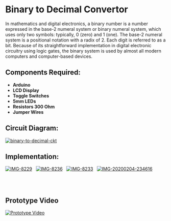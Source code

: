 <h1>Binary to Decimal Convertor</h1>

In mathematics and digital electronics, a binary number is a number expressed in the base-2 numeral system or binary numeral system, which uses only two symbols: typically, 0 (zero) and 1 (one).
The base-2 numeral system is a positional notation with a radix of 2. Each digit is referred to as a bit. Because of its straightforward implementation in digital electronic circuitry using logic gates, the binary system is used by almost all modern computers and computer-based devices.

<h2>Components Required:</h2>
<b><ul>
<li>Arduino</li> 
<li> LCD Display </li> 
<li> Toggle Switches</li> 
<li> 5mm LEDs </li> 
<li>Resistors 300 Ohm </li> 
<li>Jumper Wires</li> 
  </ul></b>
  
 <h2>Circuit Diagram:</h2>
<a href="https://ibb.co/9rP1Fz6"><img src="https://i.ibb.co/bKtCSqT/binary-to-decimal-ckt.jpg" alt="binary-to-decimal-ckt" border="0"></a>

 <h2>Implementation:</h2>
 <a href="https://ibb.co/7V9j47G"><img src="https://i.ibb.co/7V9j47G/IMG-8229.jpg" alt="IMG-8229" border="0"></a>
 &nbsp
 <a href="https://ibb.co/XxkRcgd"><img src="https://i.ibb.co/XxkRcgd/IMG-8236.jpg" alt="IMG-8236" border="0"></a>
  &nbsp
  <a href="https://ibb.co/dPkrp8w"><img src="https://i.ibb.co/dPkrp8w/IMG-8233.jpg" alt="IMG-8233" border="0"></a>
  &nbsp
  <a href="https://ibb.co/hmwSM3z"><img src="https://i.ibb.co/jrsS5nX/IMG-20200204-234616.jpg" alt="IMG-20200204-234616" border="0"></a>
  
<p>
 <br><br>
  <h2>Prototype Video</h2>
<a href="https://youtu.be/HFV-kQIQH-U" target="_blank"><img src="https://i.ibb.co/bRq063J/Screenshot-107.png" alt="Prototype Video" border="0"></a>
</p>
